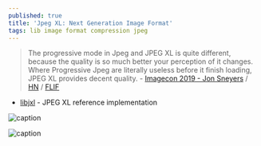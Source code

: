 ```yaml
---
published: true
title: 'Jpeg XL: Next Generation Image Format'
tags: lib image format compression jpeg
---
```

> The progressive mode in Jpeg and JPEG XL is quite different, because the quality is so much better your perception of it changes. Where Progressive Jpeg are literally useless before it finish loading, JPEG XL provides decent quality. - [Imagecon 2019 - Jon Sneyers](https://www.slideshare.net/cloudinarymarketing/imagecon-2019-jon-sneyer) / [HN](https://news.ycombinator.com/item?id=22261612) / [FLIF](http://flif.info/index.html)

- [ libjxl](https://github.com/libjxl/libjxl) - JPEG XL reference implementation

![caption](https://image.slidesharecdn.com/imagecon2019-js-smaller1-190610172751/95/imagecon-2019-jon-sneyers-26-638.jpg?cb=1560187799)

![caption](https://image.slidesharecdn.com/imagecon2019-js-smaller1-190610172751/95/imagecon-2019-jon-sneyers-25-638.jpg?cb=1560187799)
